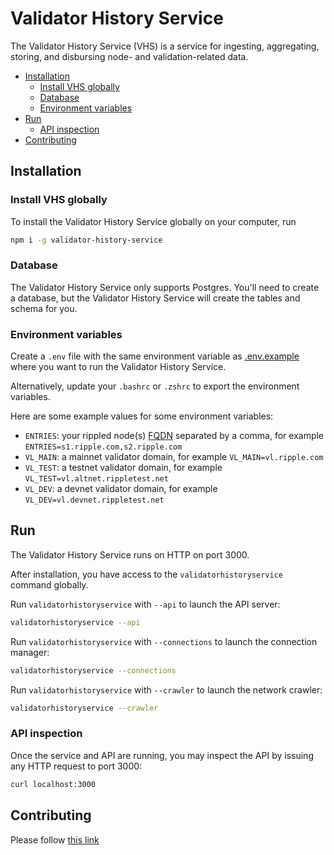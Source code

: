 # Validator History Service <!-- omit in toc -->

The Validator History Service (VHS) is a service for ingesting, aggregating, storing, and disbursing node- and validation-related data.

- [Installation](#installation)
  - [Install VHS globally](#install-vhs-globally)
  - [Database](#database)
  - [Environment variables](#environment-variables)
- [Run](#run)
  - [API inspection](#api-inspection)
- [Contributing](#contributing)

## Installation

### Install VHS globally

To install the Validator History Service globally on your computer, run

```bash
npm i -g validator-history-service
```

### Database

The Validator History Service only supports Postgres. You'll need to create a database, but the Validator History Service will create the tables and schema for you.

### Environment variables

Create a `.env` file with the same environment variable as [.env.example](.env.example) where you want to run the Validator History Service.

Alternatively, update your `.bashrc` or `.zshrc` to export the environment variables.

Here are some example values for some environment variables:

- `ENTRIES`: your rippled node(s) [FQDN](https://en.wikipedia.org/wiki/Fully_qualified_domain_name) separated by a comma, for example `ENTRIES=s1.ripple.com,s2.ripple.com`
- `VL_MAIN`: a mainnet validator domain, for example `VL_MAIN=vl.ripple.com`
- `VL_TEST`: a testnet validator domain, for example `VL_TEST=vl.altnet.rippletest.net`
- `VL_DEV`: a devnet validator domain, for example `VL_DEV=vl.devnet.rippletest.net`

## Run

The Validator History Service runs on HTTP on port 3000.

After installation, you have access to the `validatorhistoryservice` command globally.

Run `validatorhistoryservice` with `--api` to launch the API server:

```bash
validatorhistoryservice --api
```

Run `validatorhistoryservice` with `--connections` to launch the connection manager:

```bash
validatorhistoryservice --connections
```

Run `validatorhistoryservice` with `--crawler` to launch the network crawler:

```bash
validatorhistoryservice --crawler
```

### API inspection

Once the service and API are running, you may inspect the API by issuing any HTTP request to port 3000:

```bash
curl localhost:3000
```

## Contributing

Please follow [this link](CONTRIBUTING.md)
